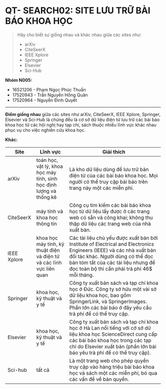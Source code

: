 # QT- SEARCH02: SITE LƯU TRỮ BÀI BÁO KHOA HỌC

> Hãy cho biết sự giống nhau và khác nhau giữa các sites như:
>
> - arXiv
> - CiteSeerX
> - IEEE Xplore
> - Springer
> - Elsevier
> - Sci-Hub

**Nhóm N005:**

- 16521206 - Phạm Ngọc Phúc Thuần
- 17520943 - Trần Nguyễn Hồng Quân
- 17520964 - Nguyễn Đình Quyết

---

**Điểm giống nhau** giữa các sites như arXiv, CiteSeerX, IEEE Xplore, Springer, Elsevier và Sci-Hub là chúng đều là cơ sở dữ liệu điện tử lưu trữ các bài báo khoa học từ các hội nghị hay tạp chí, sách thuộc nhiều lĩnh vực khác nhau phục vụ cho việc nghiên cứu khoa học.

**Khác:**

| Site        | Lĩnh vực                                                              | Giải thích                                                                                                                                                                                                                                    |
| ----------- | --------------------------------------------------------------------- | --------------------------------------------------------------------------------------------------------------------------------------------------------------------------------------------------------------------------------------------- |
| arXiv       | toán học, vật lý, khoa học máy tính, sinh học định lượng và thống kê  | Là kho dữ liệu dùng để lưu trữ bản điện tử của các bài báo khoa học. Mọi người có thể truy cập bài báo trên trang này một các miễn phí.                                                                                                       |
| CiteSeerX   | máy tính và khoa học thông tin                                        | Công cụ tìm kiếm các bài báo khoa học từ dữ liệu lấy được ở các trang web có sẵn và công khai; không thu thập dữ liệu các trang web của nhà xuất bản.                                                                                         |
| IEEE Xplore | khoa học máy tính, kỹ thuật điện và điện tử và các lĩnh vực liên quan | Các tài liệu chủ yếu được xuất bản bởi Institute of Electrical and Electronics Engineers (IEEE) và các nhà xuất bản đối tác khác. Người dùng có thể đọc bản tóm tắt của các tài liệu nhưng để đọc toàn bộ thì cần phải trả phí 46$ mỗi tháng. |
| Springer    | khoa học, kỹ thuật và y tế                                            | Công ty xuất bản sách và tạp chí khoa học ở Đức. Công ty sở hữu một vài sở dữ liệu khoa học, bao gồm SpringerLink, và SpringerImages. Phần lớn các bài báo ở đây yêu cầu trả phí để có thể truy cập.                                          |
| Elsevier    | khoa học, kỹ thuật và y tế                                            | Công ty xuất bản sách và tạp chí khoa học ở Hà Lan nổi tiếng với cở sở dữ liệu khoa học ScienceDirect cung cấp các bài báo khoa học trong các tạp chí do Elsevier xuất bản (phần lớn bài báo yêu trả phí để có thể truy cập).                 |
| Sci-hub     | tất cả                                                                | Là một trang web cho phép quyền truy cập vào hàng triệu bài báo khoa học và sách một các miễn phí, bỏ qua các vấn đề về bản quyền.                                                                                                            |
